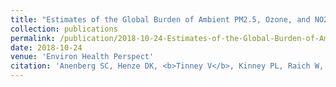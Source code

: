 ```yaml
---
title: "Estimates of the Global Burden of Ambient PM2.5, Ozone, and NO2 on Asthma Incidence and Emergency Room Visits"
collection: publications
permalink: /publication/2018-10-24-Estimates-of-the-Global-Burden-of-Ambient-PM2.5,-Ozone,-and-NO2-on-Asthma-Incidence-and-Emergency-Room-Visits
date: 2018-10-24
venue: 'Environ Health Perspect'
citation: 'Anenberg SC, Henze DK, <b>Tinney V</b>, Kinney PL, Raich W, Fann N, et al. (2018). &quot;Estimates of the Global Burden of Ambient PM2.5, Ozone, and NO2 on Asthma Incidence and Emergency Room Visits.&quot; <i>Environ Health Perspect</i>. 126(10):107004-1-14.'
---
```

